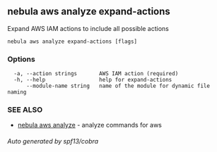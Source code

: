 ## nebula aws analyze expand-actions

Expand AWS IAM actions to include all possible actions

```
nebula aws analyze expand-actions [flags]
```

### Options

```
  -a, --action strings       AWS IAM action (required)
  -h, --help                 help for expand-actions
      --module-name string   name of the module for dynamic file naming
```

### SEE ALSO

* [nebula aws analyze](nebula_aws_analyze.md)	 - analyze commands for aws

###### Auto generated by spf13/cobra

